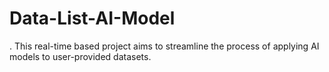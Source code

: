 # Data-List-AI-Model
. This real-time based project aims to streamline the process of applying AI models to user-provided datasets.
